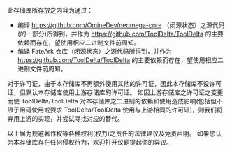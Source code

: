 此存储库所存放之内容为通过：
- 编译 https://github.com/OmineDev/neomega-core （闭源状态）之源代码(的一部分)所得到，并作为 https://github.com/ToolDelta/ToolDelta 的主要依赖而存在，望使用相应二进制文件前周知。
- 编译 FateArk 仓库（闭源状态）之源代码所得到，并作为 https://github.com/ToolDelta/ToolDelta 的主要依赖而存在，望使用相应二进制文件前周知。

对于许可证，由于本存储库不再额外使用其他的许可证，因此本存储库不设许可证，但默认本存储库使用上游存储库的许可证。
如因上游存储库之许可证之变更而使 ToolDelta/ToolDelta 对本存储库之二进制的依赖和使用造成影响(包括但不限于阻碍使用或要求 ToolDelta/ToolDelta 使用与上游相同的许可证)，则我们将弃用上游的实现，并尝试寻找对应的替代。

以上届为规避著作权等各种权利(权力)之责任的法律建议及免责声明。
如果您认为本存储库存在任何侵权行为，欢迎打开议题提起你的异议。
